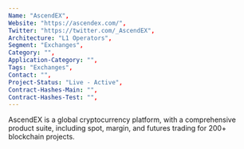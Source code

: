 ```yaml
--- 
Name: "AscendEX", 
Website: "https://ascendex.com/", 
Twitter: "https://twitter.com/_AscendEX", 
Architecture: "L1 Operators",
Segment: "Exchanges",
Category: "",
Application-Category: "",
Tags: "Exchanges",
Contact: "",
Project-Status: "Live - Active",
Contract-Hashes-Main: "",
Contract-Hashes-Test: "",
--- 
```

<!--lang:en--> 
AscendEX is a global cryptocurrency platform, with a comprehensive product suite, including spot, margin, and futures trading for 200+ blockchain projects.
<!--lang:es--] 
AscendEX es una plataforma global de criptomonedas, con un conjunto completo de productos, que incluye comercio al contado, de margen y de futuros para más de 200 proyectos de cadena de bloques.
<!--lang:de--] 
AscendEX ist eine globale Kryptowährungsplattform mit einer umfassenden Produktsuite, einschließlich Spot-, Margin- und Futures-Handel für über 200 Blockchain-Projekte.
<!--lang:fr--] 
AscendEX est une plate-forme mondiale de crypto-monnaie, avec une suite complète de produits, y compris le trading au comptant, sur marge et à terme pour plus de 200 projets de blockchain.
<!--lang:pl--] 
AscendEX to globalna platforma kryptowalutowa z kompleksowym pakietem produktów, obejmującym transakcje spot, margin i futures dla ponad 200 projektów blockchain.
<!--lang:uk--] 
AscendEX — це глобальна криптовалютна платформа з комплексним набором продуктів, включаючи спотову, маржинальну та ф’ючерсну торгівлю для понад 200 блокчейн-проектів.
[!--lang:*--> 
